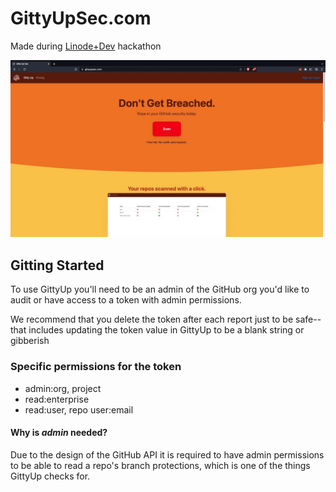 # GittyUpSec.com

Made during [Linode+Dev](https://dev.to/toul_codes/linode-dev-hackathon-c16) hackathon

![](https://github.com/cowboyhat-io/gittyupsec.com/blob/main/public/images/gittyupsec.gif)

## Gitting Started

To use GittyUp you'll need to be an admin of the GitHub org you'd like to audit or have access to a
token with admin permissions.

We recommend that you delete the token after each report just to be safe--that includes updating the token value in GittyUp to be a blank string or gibberish

### Specific permissions for the token

- admin:org, project
- read:enterprise
- read:user, repo user:email
   
#### Why is *admin* needed?

Due to the design of the GitHub API it is required to have admin permissions to be able to read a repo's branch protections, which is one of the things GittyUp checks for.

